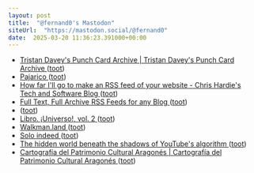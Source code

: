 ```yaml
---
layout: post
title:  "@fernand0's Mastodon"
siteUrl:  "https://mastodon.social/@fernand0"
date:  2025-03-20 11:36:23.391000+00:00
---
```

*  [Tristan Davey's Punch Card Archive \| Tristan Davey's Punch Card Archive ](https://punchcards.tristandavey.com) ([toot](https://mastodon.social/@fernand0/114194552152971824))
*  [Pajarico ](https://www.flickr.com/photos/fernand0/54375122540) ([toot](https://mastodon.social/@fernand0/114194422904377682))
*  [How far I'll go to make an RSS feed of your website - Chris Hardie's Tech and Software Blog ](https://tech.chrishardie.com/2025/rss-feed-of-your-website) ([toot](https://mastodon.social/@fernand0/114194257680053271))
*  [Full Text, Full Archive RSS Feeds for any Blog ](https://www.dogesec.com/blog/full_text_rss_atom_blog_feeds) ([toot](https://mastodon.social/@fernand0/114194078761681207))
*  [ ](https://neopaquita.es/@fjromero) ([toot](https://mastodon.social/@fernand0/114193362558498273))
*  [Libro. ¡Universo!, vol. 2 ](https://fotografiasenmovimiento.wordpress.com/2025/03/19/libro-universo-vol-2) ([toot](https://mastodon.social/@fernand0/114192421994301796))
*  [Walkman.land ](https://walkman.land) ([toot](https://mastodon.social/@fernand0/114192358466893102))
*  [Solo indeed ](https://avecesunafoto.wordpress.com/2025/03/19/solo-indeed) ([toot](https://mastodon.social/@fernand0/114190496300335202))
*  [The hidden world beneath the shadows of YouTube's algorithm ](https://www.bbc.com/future/article/20250306-inside-youtubes-hidden-world-of-forgotten-video) ([toot](https://mastodon.social/@fernand0/114190489359512820))
*  [Cartografía del Patrimonio Cultural Aragonés \| Cartografía del Patrimonio Cultural Aragonés ](https://cartografiapatrimoniocultural.unizar.es) ([toot](https://mastodon.social/@fernand0/114190314298402619))
